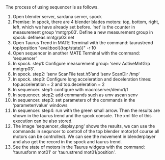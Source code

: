 The process of using sequencer is as follows.
1.	Open blender server, sardana server, spock
2.	Premise: In spock, there are 4 blender blades motors:  top, bottom, right, left, which we have already set before.  ‘net’ is the counter in measurement group ‘mntgrp03’. Define a new measurement group in spock: defmeas mntgrp03 net
3.	Open Taurus Trend in MATE Terminal with the command: 
taurustrend top/position "eval:bool({top/state})" -r 10
4.	Open sequencer in another MATE Terminal with the command: ‘sequencer’
5.	In spock. step1: Configure measurement group: ‘senv ActiveMntGrp mntgrp03’. 
6.	In spock. step2: ‘senv ScanFile test.h5’and ’senv ScanDir /tmp’
7.	In spock. step3: Configure long acceleration and deceleration times: top.acceleration = 2 and top.deceleration = 2
8.	In sequencer. step1: configure with macroserver/demo1/1
9.	In sequencer. step2: add commands such as umv ascan senv 
10.	 In sequencer. step3: set parameters of the  commands in the ‘parameter/value’ windows
11.	 In sequencer. step4: run with the green small arrow. Then the results are shown in the taurus trend and the spock console. The xml file of this execution can be also stored.
12. The image 'sequencer_display.png' shows the results, we can use the commands in sequncer to controll of the top blender motor(of course all motors can be controlled). We can see the movement in blenderplayer and also get the record in the spock and taurus trend.  
13. See the state of motors in the Taurus widgets with the command: 'taurusform mot01' or 'taurustrend mot01/position'.
